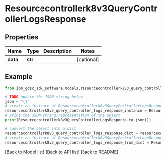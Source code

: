 # Resourcecontrollerk8v3QueryControllerLogsResponse


## Properties

Name | Type | Description | Notes
------------ | ------------- | ------------- | -------------
**data** | **str** |  | [optional] 

## Example

```python
from ibm_gdsc_sdk_software.models.resourcecontrollerk8v3_query_controller_logs_response import Resourcecontrollerk8v3QueryControllerLogsResponse

# TODO update the JSON string below
json = "{}"
# create an instance of Resourcecontrollerk8v3QueryControllerLogsResponse from a JSON string
resourcecontrollerk8v3_query_controller_logs_response_instance = Resourcecontrollerk8v3QueryControllerLogsResponse.from_json(json)
# print the JSON string representation of the object
print(Resourcecontrollerk8v3QueryControllerLogsResponse.to_json())

# convert the object into a dict
resourcecontrollerk8v3_query_controller_logs_response_dict = resourcecontrollerk8v3_query_controller_logs_response_instance.to_dict()
# create an instance of Resourcecontrollerk8v3QueryControllerLogsResponse from a dict
resourcecontrollerk8v3_query_controller_logs_response_from_dict = Resourcecontrollerk8v3QueryControllerLogsResponse.from_dict(resourcecontrollerk8v3_query_controller_logs_response_dict)
```
[[Back to Model list]](../README.md#documentation-for-models) [[Back to API list]](../README.md#documentation-for-api-endpoints) [[Back to README]](../README.md)


